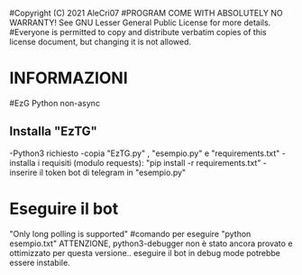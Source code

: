 #Copyright (C) 2021 AleCri07 
#PROGRAM COME WITH ABSOLUTELY NO WARRANTY! See GNU Lesser General Public License for more details.
#Everyone is permitted to copy and distribute verbatim copies of this license document, but changing it is not allowed.

# INFORMAZIONI  

#EzG Python non-async

## Installa "EzTG" 
-Python3 richiesto
-copia "EzTG.py" , "esempio.py" e "requirements.txt" 
-installa i requisiti (modulo requests): "pip install -r requirements.txt"
-inserire il token bot di telegram in "esempio.py"

# Eseguire il bot
"Only long polling is supported" 
#comando per eseguire "python esempio.txt"
ATTENZIONE, python3-debugger non è stato ancora provato e ottimizzato per questa versione.. eseguire il bot in debug mode potrebbe essere instabile.


